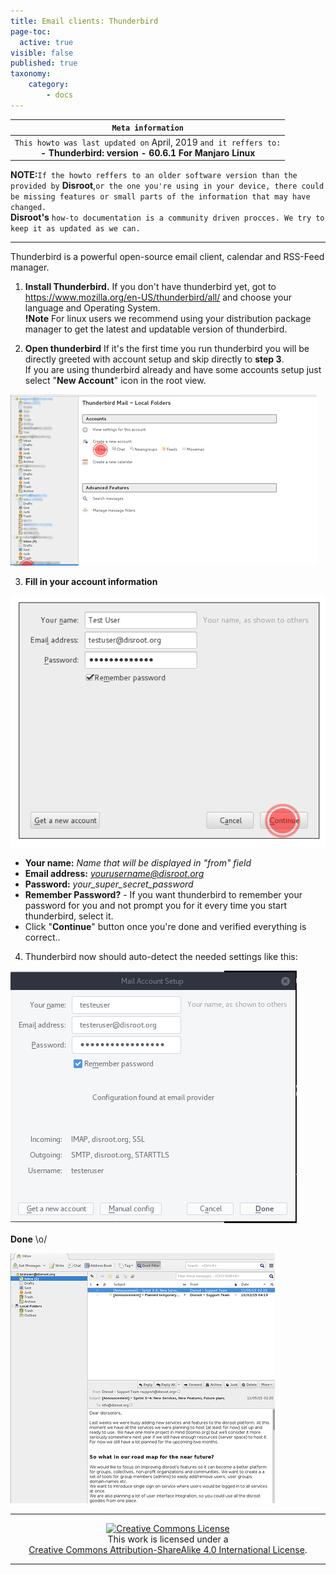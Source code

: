 ```yaml
---
title: Email clients: Thunderbird
page-toc:
  active: true
visible: false
published: true
taxonomy:
    category:
        - docs
---
```

|```Meta information```|
|:--:|
|```This howto was last updated on``` April, 2019 ```and it reffers to:```<br>**- Thunderbird: version - 60.6.1 For Manjaro Linux**|

**NOTE:**```If the howto reffers to an older software version than the provided by``` **Disroot**,```or the one you're using in your device, there could be missing features or small parts of the information that may have changed.```<br> **Disroot's** ```how-to documentation is a community driven procces. We try to keep it as updated as we can.```

---

Thunderbird is a powerful open-source email client, calendar and RSS-Feed manager.

1. **Install Thunderbird.**
If you don't have thunderbird yet, got to  https://www.mozilla.org/en-US/thunderbird/all/ and choose your language and Operating System.  
**!Note** For linux users we recommend using your distribution package manager to get the latest and updatable version of thunderbird.

2. **Open thunderbird**
If it's the first time you run thunderbird you will be directly greeted with account setup and skip directly to **step 3**.  
If you  are using thunderbird already and have some accounts setup just select "**New Account**" icon in the root view.

![](en/thunderbird_setup2.png)

3. **Fill in your account information**

![](en/thunderbird_setup3.png)

 - **Your name:** *Name that will be displayed in "from" field*
 - **Email address:** *yourusername@disroot.org*
 - **Password:** *your_super_secret_password*
 - **Remember Password?** - If you want thunderbird to remember your password for you and not prompt you for it every time you start thunderbird, select it.
 - Click "**Continue**" button once you're done and verified everything is correct..

4. Thunderbird now should auto-detect the needed settings like this:

![](en/thunderbird_setup4.png)

**Done** \o/

![](en/thunderbird_setup5.png)

---

 <center><a rel="license" href="http://creativecommons.org/licenses/by- sa/4.0/"><img alt="Creative Commons License" style="border-width:0" src="https://i.creativecommons.org/l/by-sa/4.0/88x31.png" /></a><br />This work is licensed under a <br><a rel="license" href="http://creativecommons.org/licenses/by-sa/4.0/">Creative Commons Attribution-ShareAlike 4.0 International License</a>.</center>

---
